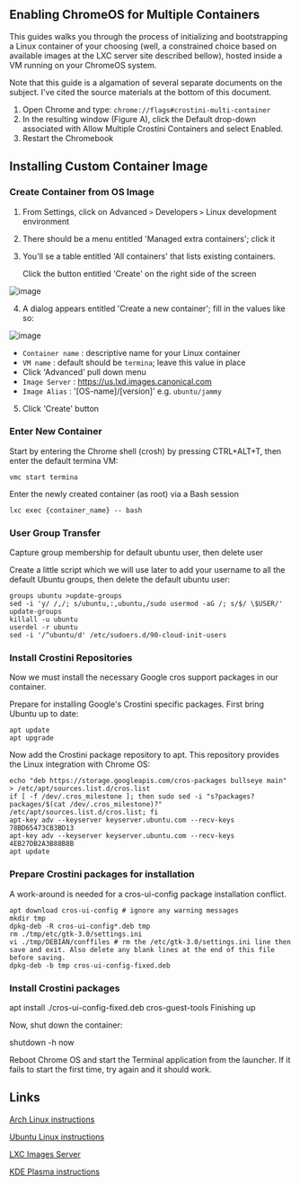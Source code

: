 
## Enabling ChromeOS for Multiple Containers

This guides walks you through the process of initializing and bootstrapping a Linux container of your choosing (well, a constrained choice based on available images at the LXC server site described bellow), hosted inside a VM running on your ChromeOS system.

Note that this guide is a algamation of several separate documents on the subject. I've cited the source materials at the bottom of this document.

1. Open Chrome and type: ```chrome://flags#crostini-multi-container```
1. In the resulting window (Figure A), click the Default drop-down associated with Allow Multiple Crostini Containers and select Enabled. 
1. Restart the Chromebook

## Installing Custom Container Image

### Create Container from OS Image

1. From Settings, click on Advanced `>` Developers `>` Linux development environment
1. There should be a menu entitled 'Managed extra containers'; click it
1. You'll se a table entitled 'All containers' that lists existing containers. 
   
   Click the button entitled 'Create' on the right side of the screen

![image](https://user-images.githubusercontent.com/4662876/216786253-ebe488fd-e92a-4c60-92cd-93d0407337ee.png) 

4. A dialog appears entitled 'Create a new container';  fill in the values like so:

![image](https://user-images.githubusercontent.com/4662876/216786476-51a6580c-5cbc-49c1-90fe-b89d5cb2af8a.png)
  
  - `Container name` : descriptive name for your Linux container
  - `VM name` : default should be `termina`; leave this value in place
  - Click 'Advanced' pull down menu
  - `Image Server` : https://us.lxd.images.canonical.com
  - `Image Alias` : '[OS-name]/[version]' e.g. `ubuntu/jammy`

5. Click 'Create' button

### Enter New Container

Start by entering the Chrome shell (crosh) by pressing CTRL+ALT+T, then enter the default termina VM:

```
vmc start termina
```

Enter the newly created container (as root) via a Bash session 

```
lxc exec {container_name} -- bash
```

### User Group Transfer

Capture group membership for default ubuntu user, then delete user

Create a little script which we will use later to add your username to all the default Ubuntu groups, then delete the default ubuntu user:
```
groups ubuntu >update-groups
sed -i 'y/ /,/; s/ubuntu,:,ubuntu,/sudo usermod -aG /; s/$/ \$USER/' update-groups
killall -u ubuntu
userdel -r ubuntu
sed -i '/^ubuntu/d' /etc/sudoers.d/90-cloud-init-users
```

### Install Crostini Repositories

Now we must install the necessary Google cros support packages in our container.

Prepare for installing Google's Crostini specific packages. First bring Ubuntu up to date:
```
apt update
apt upgrade
```

Now add the Crostini package repository to apt. This repository provides the Linux integration with Chrome OS:
```
echo "deb https://storage.googleapis.com/cros-packages bullseye main" > /etc/apt/sources.list.d/cros.list
if [ -f /dev/.cros_milestone ]; then sudo sed -i "s?packages?packages/$(cat /dev/.cros_milestone)?" /etc/apt/sources.list.d/cros.list; fi
apt-key adv --keyserver keyserver.ubuntu.com --recv-keys 78BD65473CB3BD13
apt-key adv --keyserver keyserver.ubuntu.com --recv-keys 4EB27DB2A3B88B8B
apt update
```

### Prepare Crostini packages for installation

A work-around is needed for a cros-ui-config package installation conflict. 

```
apt download cros-ui-config # ignore any warning messages
mkdir tmp
dpkg-deb -R cros-ui-config*.deb tmp
rm ./tmp/etc/gtk-3.0/settings.ini
vi ./tmp/DEBIAN/conffiles # rm the /etc/gtk-3.0/settings.ini line then save and exit. Also delete any blank lines at the end of this file before saving.
dpkg-deb -b tmp cros-ui-config-fixed.deb
````

### Install Crostini packages

apt install ./cros-ui-config-fixed.deb cros-guest-tools
Finishing up

Now, shut down the container:

shutdown -h now

Reboot Chrome OS and start the Terminal application from the launcher. If it fails to start the first time, try again and it should work.

## Links
[Arch Linux instructions](https://wiki.archlinux.org/title/Chrome_OS_devices/Crostini)

[Ubuntu Linux instructions](https://www.reddit.com/r/Crostini/wiki/howto/run-ubuntu/#wiki_install_crostini_packages)

[LXC Images Server](https://us.lxd.images.canonical.com/)

[KDE Plasma instructions](https://itsfoss.com/install-kde-on-ubuntu/)



